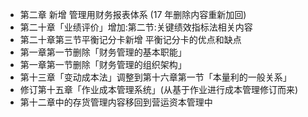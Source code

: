 - 第二章 新增 管理用财务报表体系 (17 年删除内容重新加回)
- 第二十章「业绩评价」增加:第二节:关键绩效指标法相关内容
- 第二十章第三节平衡记分卡新增 平衡记分卡的优点和缺点
- 第一章第一节删除「财务管理的基本职能」
- 第一章第一节删除「财务管理的组织架构」
- 第十三章「变动成本法」调整到第十六章第一节「本量利的一般关系」
- 修订第十五章「作业成本管理系统」(从基于作业进行成本管理修订而来)
- 第十二章中的存货管理内容移回到营运资本管理中